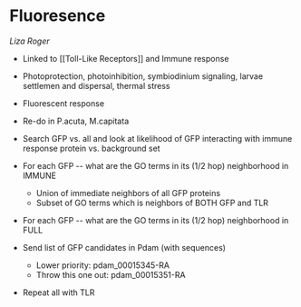 # Fluoresence
_Liza Roger_

- Linked to [[Toll-Like Receptors]] and Immune response
- Photoprotection, photoinhibition, symbiodinium signaling, larvae settlemen and dispersal, thermal stress
- Fluorescent response

- Re-do in P.acuta, M.capitata
- Search GFP vs. all and look at likelihood of GFP interacting with immune response protein vs. background set
- For each GFP -- what are the GO terms in its (1/2 hop) neighborhood in IMMUNE 
    - Union of immediate neighbors of all GFP proteins
    - Subset of GO terms which is neighbors of BOTH GFP and TLR
- For each GFP -- what are the GO terms in its (1/2 hop) neighborhood in FULL
- Send list of GFP candidates in Pdam (with sequences) 
    - Lower priority: pdam_00015345-RA
    - Throw this one out: pdam_00015351-RA
- Repeat all with TLR